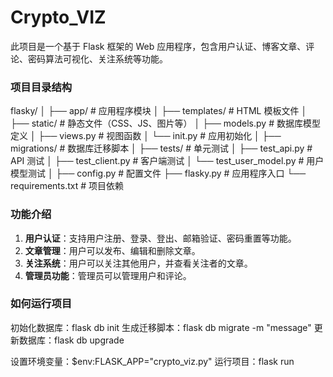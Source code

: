 Crypto_VIZ
======

此项目是一个基于 Flask 框架的 Web 应用程序，包含用户认证、博客文章、评论、密码算法可视化、关注系统等功能。

### 项目目录结构
flasky/ │ ├── app/ # 应用程序模块 
        │ ├── templates/ # HTML 模板文件 
        │ ├── static/ # 静态文件（CSS、JS、图片等） 
        │ ├── models.py # 数据库模型定义 
        │ ├── views.py # 视图函数 
        │ └── init.py # 应用初始化 
        │ ├── migrations/ # 数据库迁移脚本 
        │ ├── tests/ # 单元测试 
        │ ├── test_api.py # API 测试 
        │ ├── test_client.py # 客户端测试 
        │ └── test_user_model.py # 用户模型测试 
        │ ├── config.py # 配置文件 
        ├── flasky.py # 应用程序入口 
        └── requirements.txt # 项目依赖

### 功能介绍

1. **用户认证**：支持用户注册、登录、登出、邮箱验证、密码重置等功能。
2. **文章管理**：用户可以发布、编辑和删除文章。
3. **关注系统**：用户可以关注其他用户，并查看关注者的文章。
4. **管理员功能**：管理员可以管理用户和评论。

### 如何运行项目
初始化数据库：flask db init
生成迁移脚本：flask db migrate -m "message"
更新数据库：flask db upgrade

设置环境变量：$env:FLASK_APP="crypto_viz.py"
运行项目：flask run